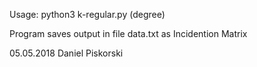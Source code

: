 Usage:
python3 k-regular.py (degree)

Program saves output in file data.txt as Incidention Matrix

05.05.2018
Daniel Piskorski
